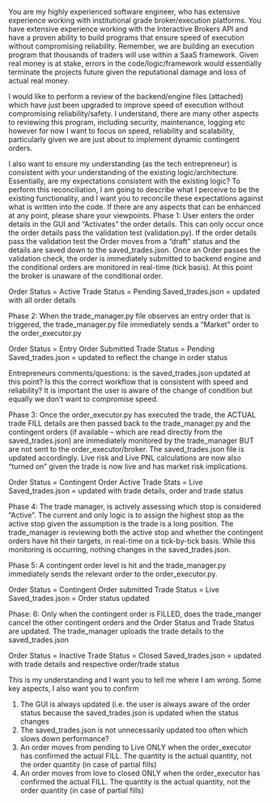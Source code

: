 You are my highly experienced software engineer, who has extensive experience working with institutional grade broker/execution platforms. You have extensive experience working with the Interactive Brokers API and have a proven ability to build programs that ensure speed of execution without compromising reliability. Remember, we are building an execution program that thousands of traders will use within a SaaS framework. Given real money is at stake, errors in the code/logic/framework would essentially terminate the projects future given the reputational damage and loss of actual real money. 

I would like to perform a review of the backend/engine files (attached) which have just been upgraded to improve speed of execution without compromising reliability/safety. I understand, there are many other aspects to reviewing this program, including security, maintenance, logging etc however for now I want to focus on speed, reliability and scalability, particularly given we are just about to implement dynamic contingent orders. 

I also want to ensure my understanding (as the tech entrepreneur) is consistent with your understanding of the existing logic/architecture. Essentially, are my expectations consistent with the existing logic? To perform this reconciliation, I am going to describe what I perceive to be the existing functionality, and I want you to reconcile these expectations against what is written into the code. If there are any aspects that can be enhanced at any point, please share your viewpoints.
Phase 1: User enters the order details in the GUI and “Activates” the order details. This can only occur once the order details pass the validation test (validation.py). If the order details pass the validation test the Order moves from a “draft” status and the details are saved down to the saved_trades.json. Once an Order passes the validation check, the order is immediately submitted to backend engine and the conditional orders are monitored in real-time (tick basis). At this point the broker is unaware of the conditional order. 

Order Status = Active
Trade Status = Pending 
Saved_trades.json = updated with all order details

Phase 2: When the trade_manager.py file observes an entry order that is triggered, the trade_manager.py file immediately sends a “Market” order to the order_executor.py

Order Status = Entry Order Submitted
Trade Status = Pending 
Saved_trades.json = updated to reflect the change in order status

Entrepreneurs comments/questions: is the saved_trades.json updated at this point? Is this the correct workflow that is consistent with speed and reliability? It is important the user is aware of the change of condition but equally we don’t want to compromise speed. 

Phase 3: Once the order_executor.py has executed the trade, the ACTUAL trade FILL details are then passed back to the trade_manager.py and the contingent orders (if available – which are read directly from the saved_trades.json) are immediately monitored by the trade_manager BUT are not sent to the order_executor/broker. The saved_trades.json file is updated accordingly. Live risk and Live PNL calculations are now also “turned on” given the trade is now live and has market risk implications. 

Order Status = Contingent Order Active 
Trade Stats = Live
Saved_trades.json = updated with trade details, order and trade status

Phase 4: The trade manager, is actively assessing which stop is considered “Active”. The current and only logic is to assign the highest stop as the active stop given the assumption is the trade is a long position. The trade_manager is reviewing both the active stop and whether the contingent orders have hit their targets, in real-time on a tick-by-tick basis. While this monitoring is occurring, nothing changes in the saved_trades.json. 

Phase 5: A contingent order level is hit and the trade_manager.py immediately sends the relevant order to the order_executor.py.

Order Status = Contingent Order submitted
Trade Status = Live
Saved_trades.json = Order status updated

Phase: 6: Only when the contingent order is FILLED, does the trade_manger cancel the other contingent orders and the Order Status and Trade Status are updated. The trade_manager uploads the trade details to the saved_trades.json

Order Status = Inactive 
Trade Status = Closed
Saved_trades.json = updated with trade details and respective order/trade status

This is my understanding and I want you to tell me where I am wrong. Some key aspects, I also want you to confirm

1. The GUI is always updated (i.e. the user is always aware of the order status because the saved_trades.json is updated when the status changes
2. The saved_trades.json is not unnecessarily updated too often which slows down performance?
3. An order moves from pending to Live ONLY when the order_executor has confirmed the actual FILL. The quantity is the actual quantity, not the order quantity (in case of partial fills)
4. An order moves from love to closed ONLY when the order_executor has confirmed the actual FILL. The quantity is the actual quantity, not the order quantity (in case of partial fills)




